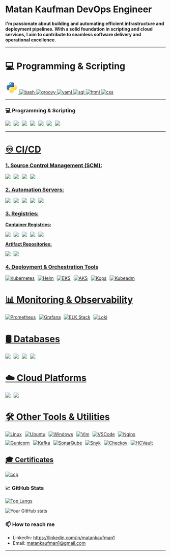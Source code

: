 # Matan Kaufman DevOps Engineer

**I'm passionate about building and automating efficient infrastructure and deployment pipelines. With a solid foundation in scripting and cloud services, I aim to contribute to seamless software delivery and operational excellence.**

---

# 💻 Programming & Scripting  
<a href="https://www.python.org" target="_blank" rel="noreferrer"> <img src="https://raw.githubusercontent.com/devicons/devicon/master/icons/python/python-original.svg" alt="python" width="40" height="40"/> </a>
<a href="https://www.gnu.org/software/bash" target="_blank" rel="noreferrer"> <img src="https://i0.wp.com/cachecrew.com/blog/wp-content/uploads/2023/03/kisspng-bash-shell-script-command-line-interface-z-shell-5b3df572212d73.0687702015307871861359.png?fit=528%2C528&ssl=1" alt="bash" width="40" height="40"/> </a>
<a href="https://groovy-lang.org" target="_blank" rel="noreferrer"> <img src="https://upload.wikimedia.org/wikipedia/commons/thumb/3/36/Groovy-logo.svg/800px-Groovy-logo.svg.png" alt="groovy" width="40" height="40"/> </a>
<a href="https://yaml.org" target="_blank" rel="noreferrer"> <img src="https://cdn-icons-png.flaticon.com/256/9749/9749063.png" alt="yaml" width="40" height="40"/> </a>
<a href="https://www.mysql.com" target="_blank" rel="noreferrer"> <img src="https://cdn.freelogovectors.net/svg12/azure_sql_database_logo_freelogovectors.net.svg" alt="sql" width="40" height="40"/> </a>
<a href="https://html.spec.whatwg.org" target="_blank" rel="noreferrer"> <img src="https://cdn.iconscout.com/icon/free/png-256/free-html-5-logo-icon-download-in-svg-png-gif-file-formats--programming-langugae-language-pack-logos-icons-1175208.png?f=webp&w=256" alt="html" width="40" height="40"/> </a>
<a href="https://www.w3.org/TR/CSS/#css" target="_blank" rel="noreferrer"> <img src="https://cdn.worldvectorlogo.com/logos/css-3.svg" alt="css" width="40" height="40"/> </a>

---

### **💻 Programming & Scripting**  
<div style="display: flex; gap: 10px; align-items: center;"
    flex-wrap: wrap;"> 
    <a href="https://www.python.org" target="_blank" rel="noreferrer"> <img src=https://img.shields.io/badge/Python-3776AB?style=plasticlogo=python&logoColor=white/>
    <a href="https://www.gnu.org/software/bash" target="_blank" rel="noreferrer">  <img src=https://img.shields.io/badge/Bash-4EAA25?style=plastic&logo=gnu-bash&logoColor=white/>
    <a href="https://groovy-lang.org" target="_blank" rel="noreferrer"> <img src=https://img.shields.io/badge/Groovy-4298B8?style=plastic&logo=apache-groovy&logoColor=white/>
    <a href="https://yaml.org" target="_blank" rel="noreferrer"> <img src=https://img.shields.io/badge/YAML-CB171E?style=plastic&logo=yaml&logoColor=white/>
    <a href="https://www.mysql.com" target="_blank" rel="noreferrer"> <img src=https://img.shields.io/badge/SQL-336791?style=plastic&logo=postgresql&logoColor=white/>
    <a href="https://html.spec.whatwg.org" target="_blank" rel="noreferrer"> <img src=https://img.shields.io/badge/HTML-E34F26?style=plastic&logo=html5&logoColor=white/>
    <a href="https://www.w3.org/TR/CSS/#css" target="_blank" rel="noreferrer">  <img src=https://img.shields.io/badge/CSS-1572B6?style=plastic&logo=css3&logoColor=white/>
</div>

---
# ♾️ CI/CD  

### **1. Source Control Management (SCM):**  
<div style="display: flex; gap: 10px; align-items: center;">
    <img src=https://img.shields.io/badge/GitHub-181717?style=plastic&logo=github&logoColor=white/>
    <img src=https://img.shields.io/badge/GitLab-FCA121?style=plastic&logo=gitlab&logoColor=white/> 
    <img src=https://img.shields.io/badge/Azure%20Repos-0078D7?style=plastic&logo=microsoft-azure&logoColor=white/>
    <img src=https://img.shields.io/badge/AWS%20CodeCommit-FF9900?style=plastic&logo=amazon-aws&logoColor=white/>  
</div>

### **2. Automation Servers:**  
<div style="display: flex; gap: 10px; align-items: center;">
    <img src=https://img.shields.io/badge/Jenkins-D24939?style=plastic&logo=jenkins&logoColor=white/>
    <img src=https://img.shields.io/badge/GitHub%20Actions-2088FF?style=plastic&logo=github-actions&logoColor=white/>  
    <img src=https://img.shields.io/badge/CircleCI-343434?style=plastic&logo=circleci&logoColor=white/>
    <img src=https://img.shields.io/badge/Azure%20Pipelines-0078D7?style=plastic&logo=azure-pipelines&logoColor=white/>
    <img src=https://img.shields.io/badge/AWS%20CodePipeline-FF9900?style=plastic&logo=amazon-aws&logoColor=white/>
</div>


### **3. Registries:**  
**Container Registries:**  
<div style="display: flex; gap: 10px; align-items: center;">
    <img src=https://img.shields.io/badge/DockerHub-2496ED?style=plastic&logo=docker&logoColor=white/>
    <img src=https://img.shields.io/badge/ECR-FF9900?style=plastic&logo=amazon-aws&logoColor=white/>
    <img src=https://img.shields.io/badge/GitLab%20Registry-FCA121?style=plastic&logo=gitlab&logoColor=white/>
    <img src=https://img.shields.io/badge/GitHub%20Packages-2EA44F?style=plastic&logo=github&logoColor=white/>
    <img src=https://img.shields.io/badge/Azure%20Container%20Registry-0078D7?style=plastic&logo=microsoft-azure&logoColor=white/>
</div>

**Artifact Repositories:**  
<div style="display: flex; gap: 10px; align-items: center;">
    <img src=https://img.shields.io/badge/JFrog%20Artifactory-41BF47?style=plastic&logo=jfrog&logoColor=white/>
    <img src=https://img.shields.io/badge/Nexus-343434?style=plastic&logo=sonatype&logoColor=white/>
</div>

### **4. Deployment & Orchestration Tools**
<div style="display: flex; gap: 10px; align-items: center; flex-wrap: wrap;">
    <img src="https://img.shields.io/badge/Kubernetes-326CE5?style=plastic&logo=kubernetes&logoColor=white" alt="Kubernetes"/> 
    <img src="https://img.shields.io/badge/Helm-0F1689?style=plastic&logo=helm&logoColor=white" alt="Helm"/> 
    <img src="https://img.shields.io/badge/EKS-FF9900?style=plastic&logo=amazon-eks&logoColor=white" alt="EKS"/> 
    <img src="https://img.shields.io/badge/AKS-0078D7?style=plastic&logo=azure-kubernetes-service&logoColor=white" alt="AKS"/> 
    <img src="https://img.shields.io/badge/Kops-3E4EE3?style=plastic&logo=kubernetes&logoColor=white" alt="Kops"/> 
    <img src="https://img.shields.io/badge/Kubeadm-326CE5?style=plastic&logo=kubernetes&logoColor=white" alt="Kubeadm"/> 
 </div>


# **📊 Monitoring & Observability**

<div style="display: flex; gap: 10px; align-items: center;">
  <img src="https://img.shields.io/badge/Prometheus-E6522C?style=plastic&logo=prometheus&logoColor=white" alt="Prometheus"/>
  <img src="https://img.shields.io/badge/Grafana-F46800?style=plastic&logo=grafana&logoColor=white" alt="Grafana"/>
  <img src="https://img.shields.io/badge/ELK%20Stack-005571?style=plastic&logo=elastic&logoColor=white" alt="ELK Stack"/>
  <img src="https://img.shields.io/badge/Loki-0A3E98?style=plastic&logo=grafana&logoColor=white" alt="Loki"/>
</div>

# **🛢️ Databases**  
<div style="display: flex; gap: 10px; align-items: center;">
    <img src=https://img.shields.io/badge/MySQL-040720?style=plastic&logo=mysql&logoColor=white/>  
    <img src=https://img.shields.io/badge/MongoDB-47A248?style=plastic&logo=mongodb&logoColor=white/>
    <img src=https://img.shields.io/badge/DynamoDB-4053D6?style=plastic&logo=amazon-dynamodb&logoColor=white/>  
    <img src=https://img.shields.io/badge/Azure%20MySQL-0078D7?style=plastic&logo=microsoft-azure&logoColor=white/>  
</div>

# **☁️ Cloud Platforms**  
<div style="display: flex; gap: 10px; align-items: center;">
    <img src="https://img.shields.io/badge/AWS-232F3E?style=plastic&logo=amazon-aws&logoColor=white"/>
    <img src="https://img.shields.io/badge/Azure-0078D7?style=plastic&logo=microsoft-azure&logoColor=white"/>
</div>

# **🛠️ Other Tools & Utilities**
<div style="display: flex; gap: 10px; align-items: center; flex-wrap: wrap;"> <img src="https://img.shields.io/badge/Linux-FCC624?style=plastic&logo=linux&logoColor=black" alt="Linux"/> <img src="https://img.shields.io/badge/Ubuntu-E95420?style=plastic&logo=ubuntu&logoColor=white" alt="Ubuntu"/> <img src="https://img.shields.io/badge/Windows-0078D6?style=plastic&logo=windows&logoColor=white" alt="Windows"/> <img src="https://img.shields.io/badge/Vim-019733?style=plastic&logo=vim&logoColor=white" alt="Vim"/> <img src="https://img.shields.io/badge/VSCode-007ACC?style=plastic&logo=visual-studio-code&logoColor=white" alt="VSCode"/> <img src="https://img.shields.io/badge/Nginx-269539?style=plastic&logo=nginx&logoColor=white" alt="Nginx"/> </div> <div style="display: flex; gap: 10px; align-items: center; flex-wrap: wrap; margin-top: 10px;"> <img src="https://img.shields.io/badge/Gunicorn-499848?style=plastic&logo=gunicorn&logoColor=white" alt="Gunicorn"/> <img src="https://img.shields.io/badge/Kafka-231F20?style=plastic&logo=apache-kafka&logoColor=white" alt="Kafka"/> <img src="https://img.shields.io/badge/SonarQube-4E9BCD?style=plastic&logo=sonarqube&logoColor=white" alt="SonarQube"/> <img src="https://img.shields.io/badge/Snyk-4C4A73?style=plastic&logo=snyk&logoColor=white" alt="Snyk"/> <img src="https://img.shields.io/badge/Checkov-8051D6?style=plastic&logoColor=white" alt="Checkov"/> <img src="https://img.shields.io/badge/HashiCorp%20Vault-000000?style=plastic&logo=vault&logoColor=white" alt="HCVault"/> </div>

## 🎓 Certificates
<a href="https://www.credly.com/badges/7a1492e3-a1f0-40c0-84b7-28b3681ad5b3/public_url" target="_blank" rel="noreferrer"> <img src="https://d1.awsstatic.com/training-and-certification/certification-badges/AWS-Certified-Cloud-Practitioner_badge.634f8a21af2e0e956ed8905a72366146ba22b74c.png" alt="ccp" width="100" height="100"/> </a>


### 📈 GitHub Stats
[![Top Langs](https://github-readme-stats.vercel.app/api/top-langs/?username=matankaufman1&layout=donut&theme=dracula)](https://github.com/matankaufman1/github-readme-stats)

![Your GitHub stats](https://github-readme-stats.vercel.app/api?username=matankaufman1&show_icons=true&theme=dracula)

### 📫 How to reach me
- LinkedIn: https://linkedin.com/in/matankaufman1
- Email: matankaufman1@gmail.com


---
